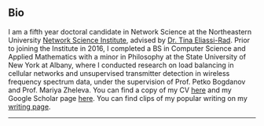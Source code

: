 ## <a name="bio"></a> Bio

I am a fifth year doctoral candidate in Network Science at the Northeastern University [Network Science Institute](https://www.networkscienceinstitute.org), advised by [Dr. Tina Eliassi-Rad](www.eliassi.org). Prior to joining the Institute in 2016, I completed a BS in Computer Science and Applied Mathematics with a minor in Philosophy at the State University of New York at Albany, where I conducted research on load balancing in cellular networks and unsupervised transmitter detection in wireless frequency spectrum data, under the supervision of Prof. Petko Bogdanov and Prof. Mariya Zheleva. You can find a copy of my CV [here](img/LaRock_Tim_CV.pdf) and my Google Scholar page [here](https://scholar.google.com/citations?user=kAaxRkUAAAAJ&hl=en). You can find clips of my popular writing on my [writing page](writing/writing.html).


----

